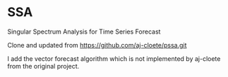 # SSA
Singular Spectrum Analysis for Time Series Forecast


Clone and updated from https://github.com/aj-cloete/pssa.git


I add the vector forecast algorithm which is not implemented by aj-cloete from the original project.
